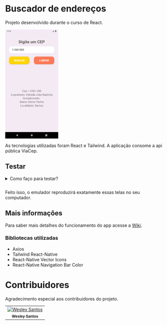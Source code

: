 # Buscador de endereços

Projeto desenvolvido durante o curso de React.

<img src="./src/assets/img/app1.png" height="350px" align="center"/>

As tecnologias utilizadas foram React e Tailwind. A aplicação consome a api pública ViaCep.

## Testar

<details style="margin: 10px 0">
  <summary>Como faço para testar?</summary>
  <ul style="margin-top: 5px, font-size: .7rem">
    <li>Clone este repositório na sua máquina.</li>
    <li>Abra o emulador do Android Studio.</li>
    <li>Entre no CMD e vá até a pasta do repositório clonado e digite: <code>npx react-native run-android</code> ou <code>yarn android</code> (caso tenha o Yarn instalado na sua máquina). </li>
  <ul>
</details>
<br/>
Feito isso, o emulador reproduzirá exatamente essas telas no seu computador.

## Mais informações

Para saber mais detalhes do funcionamento do app acesse a [Wiki](https://github.com/wesleysantossts/buscador-de-enderecos/wiki/Home).

### Bibliotecas utilizadas

* Axios
* Tailwind React-Native
* React-Native Vector Icons
* React-Native Navigation Bar Color

# Contribuidores

Agradecimento especial aos contribuidores do projeto.

<table>
  <tr>
    <td border="1px solid #ddd" align="center">
      <a href="https://github.com/wesleysantossts">
        <img src="https://avatars.githubusercontent.com/u/56703526?v=4" alt="Wesley Santos" width="100px"/>
        <br/>
        <sub><b>Wesley Santos</b></sub><br/>
      </a>
    </td>
  </tr>
</table>
